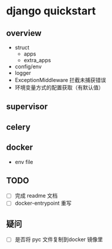 # django quickstart

## overview

- struct
  - apps
  - extra_apps
- config/env
- logger
- ExceptionMiddleware 拦截未捕获错误
- 环境变量方式的配置获取（有默认值）

## supervisor

## celery

## docker

- env file

## TODO

- [ ] 完成 readme 文档
- [ ] docker-entrypoint 重写

## 疑问

- [ ] 是否将 pyc 文件复制到docker 镜像里
